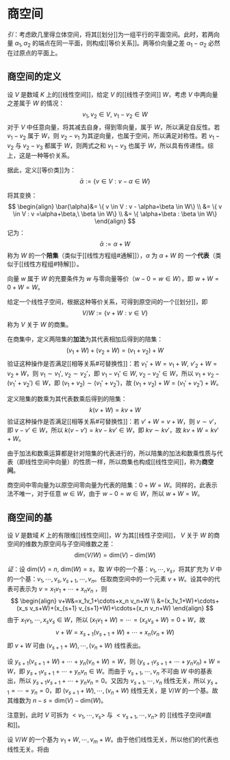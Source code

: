 # 商空间

*引*：考虑欧几里得立体空间，将其[[划分]]为一组平行的平面空间。此时，若两向量 $\alpha_1,\alpha_2$ 的端点在同一平面，则构成[[等价关系]]。两等价向量之差 $\alpha_1-\alpha_2$ 必然在过原点的平面上。

## 商空间的定义

设 $V$ 是数域 $K$ 上的[[线性空间]]，给定 $V$ 的[[线性子空间]] $W$，考虑 $V$ 中两向量之差属于 $W$ 的情况：
$$ v_1,v_2 \in V ,\ v_1-v_2 \in W $$
对于 $V$ 中任意向量，将其减去自身，得到零向量，属于 $W$，所以满足自反性。若 $v_1-v_2$ 属于 $W$，则 $v_2-v_1$ 为其逆向量，也属于空间，所以满足对称性。若 $v_1-v_2$ 与 $v_2-v_3$ 都属于 $W$，则两式之和 $v_1-v_3$ 也属于 $W$，所以具有传递性。综上，这是一种等价关系。

据此，定义[[等价类]]为：
$$ \bar{\alpha}:= \{ v \in V : v - \alpha \in W\} $$

将其变换：
$$ \begin{align}
 \bar{\alpha}&= \{ v \in V : v - \alpha=\beta \in W\}  \\
&= \{ v \in V : v =\alpha+\beta,\ \beta \in W\} \\
&= \{ \alpha+\beta : \beta \in W\}
\end{align} $$
记为：
$$ \bar{\alpha}:=\alpha+W $$
称为 $W$ 的⼀个**陪集**（类似于[[线性方程组#通解]]），$\alpha$ 为 $\alpha+W$ 的 ⼀个**代表**（类似于[[线性方程组#特解]]）。

向量 $w$ 属于 $W$ 的充要条件为 $w$ 与零向量等价（$w-0=w \in W$），即 $w+W=0+W=W$。

给定一个线性子空间，根据这种等价关系，可得到原空间的一个[[划分]]，即
$$ V / W := \{ v +W : v \in V\} $$
称为 $V$ 关于 $W$ 的商集。

在商集中，定义两陪集的**加法**为其代表相加后得到的陪集：
$$ (v_1+W)+(v_2+W)=(v_1+v_2)+W $$
验证这种操作是否满足[[相等关系#可替换性]]：若 $v_1'+W=v_1+W,\ v'_2+W=v_2+W$，则 $v_1 \sim v_1' ,\ v_2 \sim v_2'$，即 $v_1-v_1' \in W,\ v_2-v_2' \in W$，所以 $v_1+v_2-(v_1'+v_2') \in W$，即 $(v_1+v_2)  \sim (v_1'+v_2')$，故 $(v_1+v_2)+W = (v_1'+v_2')+W$。

定义陪集的数乘为其代表数乘后得到的陪集：
$$ k(v+W)=kv+W $$
验证这种操作是否满足[[相等关系#可替换性]]：若 $v'+W=v+W$，则 $v \sim v'$，即 $v-v' \in W$，所以 $k(v-v')=kv-kv' \in W$，即 $kv\sim kv'$，故 $kv+W = kv'+W$。

由于加法和数乘运算都是针对陪集的代表进行的，所以陪集的加法和数乘性质与代表（即线性空间中向量）的性质一样，所以商集也构成[[线性空间]]，称为**商空间**。

商空间中零向量为以原空间零向量为代表的陪集：$0+W=W$。同样的，此表示法不唯一，对于任意 $w \in W$，由于 $w-0=w \in W$，所以 $w+W =W$。

## 商空间的基

设 $V$ 是数域 $K$ 上的有限维[[线性空间]]，$W$ 为其[[线性子空间]]， $V$ 关于 $W$ 的商空间的维数为原空间与子空间维数之差：
$$ \mathrm{dim}(V / W)=\mathrm{dim}(V)-\mathrm{dim}(W) $$

*证*：设 $\mathrm{dim}(V)=n,\ \mathrm{dim}(W)=s$，取 $W$ 中的一个基：$v_1,\cdots,v_s$，将其扩充为 $V$ 中的一个基：$v_1,\cdots,v_s,v_{s+1},\cdots,v_n$。任取商空间中的一个元素 $v+W$。设其中的代表可表示为 $v=x_1v_1+\cdots+x_n v_n$ ，则
$$ 
\begin{align}
v+W&=x_1v_1+\cdots+x_n v_n+W \\
&=(x_1v_1+W)+\cdots+(x_s v_s+W)+(x_{s+1} v_{s+1}+W)+\cdots+(x_n v_n+W)
\end{align}
$$
由于 $x_1v_1,\cdots,x_s v_s \in W$，所以 $(x_1v_1+W)=\cdots=(x_s v_s+W)=0+W$，故
$$ v+W=x_{s+1}(v_{s+1}+W)+\cdots+x_n( v_n+W) $$
即 $v+W$ 可由 $(v_{s+1}+W),\cdots,(v_n+W)$ 线性表出。

设 $y_{s+1}(v_{s+1}+W)+\cdots+y_n(v_n+W)=W$，则 $(y_{s+1}v_{s+1}+\cdots+y_nv_n)+W=W$，即 $y_{s+1}v_{s+1}+\cdots+y_nv_n \in W$。而由于 $v_{s+1},\cdots,v_n$ 不可由 $W$ 中的基表出，所以 $y_{s+1}v_{s+1}+\cdots+y_nv_n=0$。又因为 $v_{s+1},\cdots,v_n$ 线性无关，所以 $y_{s+1}=\cdots=y_n=0$，即 $(v_{s+1}+W),\cdots,(v_n+W)$ 线性无关，是 $V/ W$ 的一个基。故其维数为 $n-s=\mathrm{dim}(V)-\mathrm{dim}(W)$。

注意到，此时 $V$ 可拆为 $<v_1,\cdots,v_s>$ 与 $<v_{s+1},\cdots,v_n>$ 的 [[线性子空间#直和]]。

设 $V /W$ 的一个基为 $v_1+W,\cdots,v_m+W$。由于他们线性无关，所以他们的代表也线性无关。将由